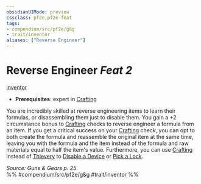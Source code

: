 ```yaml
---
obsidianUIMode: preview
cssclass: pf2e,pf2e-feat
tags:
- compendium/src/pf2e/g&g
- trait/inventor
aliases: ["Reverse Engineer"]
---
```

# Reverse Engineer  *Feat 2*  
[inventor](../../Rules/traits/inventor-g-g.md)  

- **Prerequisites**: expert in [Crafting](../skills.md#Crafting)

You are incredibly skilled at reverse engineering items to learn their formulas, or disassembling them just to disable them. You gain a +2 circumstance bonus to [Crafting](../skills.md#Crafting) checks to reverse engineer a formula from an item. If you get a critical success on your [Crafting](../skills.md#Crafting) check, you can opt to both create the formula and reassemble the original item at the same time, leaving you with the formula and the item instead of the formula and raw materials equal to half the item's value. Furthermore, you can use [Crafting](../skills.md#Crafting) instead of [Thievery](../skills.md#Thievery) to [Disable a Device](../../Rules/actions/disable-a-device.md) or [Pick a Lock](../../Rules/actions/pick-a-lock.md).

*Source: Guns & Gears p. 25*  
%% #compendium/src/pf2e/g&g #trait/inventor %%